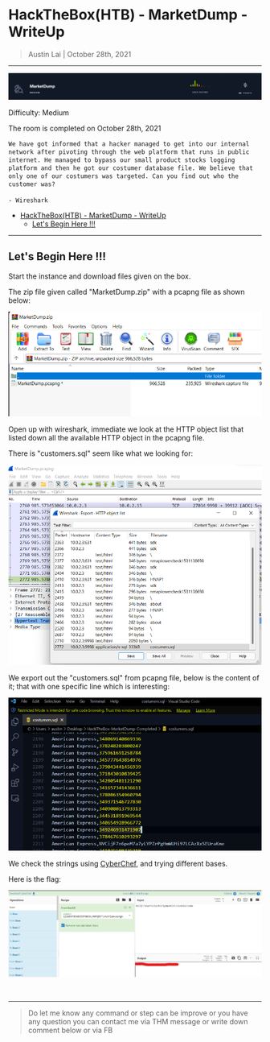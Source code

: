 
# HackTheBox(HTB) - MarketDump - WriteUp

> Austin Lai | October 28th, 2021

---

<!-- Description -->

![MarketDump](img/MarketDump.png)

Difficulty: Medium

The room is completed on October 28th, 2021

```text
We have got informed that a hacker managed to get into our internal network after pivoting through the web platform that runs in public internet. He managed to bypass our small product stocks logging platform and then he got our costumer database file. We believe that only one of our costumers was targeted. Can you find out who the customer was?

- Wireshark
```

<!-- TOC -->

- [HackTheBox(HTB) - MarketDump - WriteUp](#hacktheboxhtb---marketdump---writeup)
    - [Let's Begin Here !!!](#lets-begin-here-)

<!-- /TOC -->

---

## Let's Begin Here !!!

Start the instance and download files given on the box.

The zip file given called "MarketDump.zip" with a pcapng file as shown below:

![MarketDumpZip](img/MarketDumpZip.png)

Open up with wireshark, immediate we look at the HTTP object list that listed down all the available HTTP object in the pcapng file.

There is "customers.sql" seem like what we looking for:

![Wireshark-HTTP-Object](img/Wireshark-HTTP-Object.png)

We export out the "customers.sql" from pcapng file, below is the content of it; that with one specific line which is interesting:

![customers-sql](img/customers-sql.png)

We check the strings using [CyberChef](https://gchq.github.io/CyberChef/), and trying different bases.

Here is the flag:

![flag](img/flag.png)

<br />

---

> Do let me know any command or step can be improve or you have any question you can contact me via THM message or write down comment below or via FB
